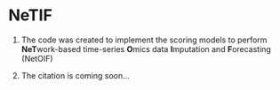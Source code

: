 # NeTIF

1. The code was created to implement the scoring models to perform **NeT**work-based time-series **O**mics data **I**mputation and **F**orecasting (NetOIF)

2. The citation is coming soon...
